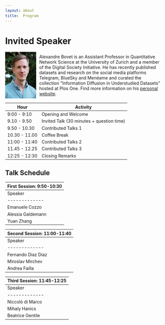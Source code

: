```yaml
---
layout: about
title:  Program
---
```


<h1>Invited Speaker </h1>

 <div style="display: flex; align-items: center; gap: 10px; width: 100%;">
    <img src="portrait_alex.jpg" alt="Alexandre Bovet" style="width: 150px; height: 150px; object-fit: cover;">
    <p style="margin: 0;"> Alexandre Bovet is an Assistant Professor in Quantitative Network Science at the University of
Zurich and a member of the Digital Society Initiative. He has recently published datasets and research on the social media platforms Telegram, BlueSky and Menéame and curated the collection "Information Diffusion in Understudied Datasets" hosted at Plos One. Find more information on his
<a href="https://alexbovet.github.io/"> personal website</a>.
    </p>
  </div>

|  Hour   |  Activity   |
|-------------|-------------|
| 9:00 - 9:10 | Opening and Welcome |
|  9.10 - 9.50 | Invited Talk (30 minutes + question time) |
|9.50 - 10.30| Contributed Talks 1|
|10.30 - 11.00| Coffee Break |
|11:00 - 11:40| Contributed Talks 2|
|11.45 - 12.25| Contributed Talks 3|
|12:25 - 12:30| Closing Remarks |

<h2>Talk Schedule</h2>

| First Session: 9:50-10:30 | 
|-------------|
|  Speaker   |  Title  |
|-------------|-------------|
| Emanuele Cozzo | Studying Opinion Dynamics in Technopolitical Deliberation: The Case of (Meta)Decidim |
| Alessia Galdemann | Climate Change Discourse on TikTok |
| Yuan Zhang | More than ‘Left and Right’: Revealing Multilevel Online Political Selective Exposure |

| Second Session: 11:00-11:40 | 
|-------------|
|  Speaker   |  Title  |
|-------------|-------------|
| Fernando Diaz Diaz | Modelling echo chamber effects in signed networks |
| Miroslav Mirchev | Misinformation spreading through chain emails|
| Andrea Failla | Bluesky Social Dataset: A High-Coverage Resource for Computational Social Science Research |

| Third Session: 11:45-12:25 | 
|-------------|
|  Speaker   |  Title  |
|-------------|-------------|
| Niccolò di Marco| Decoding Musical Evolution Through Network Science |
| Mihaly Hanics| Large painter network and dataset creation using location data as connections, collected using the Wikidata SparQL API |
| Beatrice Gentile | Understanding the dynamic of cohesive violent minorities: a preliminary analysis of the Incel.is community |
